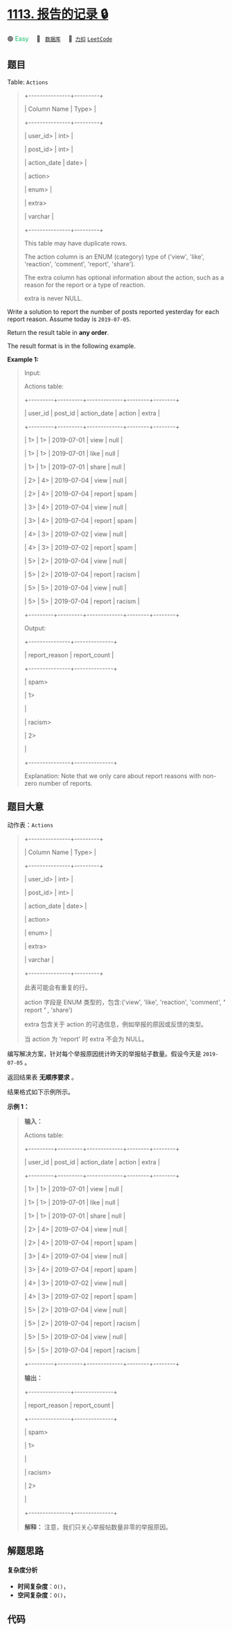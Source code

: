 # [1113. 报告的记录 🔒](https://2xiao.github.io/leetcode-js/problem/1113.html)

🟢 <font color=#15bd66>Easy</font>&emsp; 🔖&ensp; [`数据库`](/tag/database.md)&emsp; 🔗&ensp;[`力扣`](https://leetcode.cn/problems/reported-posts) [`LeetCode`](https://leetcode.com/problems/reported-posts)

## 题目

Table: `Actions`

> 
> 
> 
> 
> 
> +---------------+---------+
> 
> | Column Name   | Type> 
> |
> 
> +---------------+---------+
> 
> | user_id> 
>    | int> 
>  |
> 
> | post_id> 
>    | int> 
>  |
> 
> | action_date   | date> 
> | 
> 
> | action> 
> > 
> | enum> 
> |
> 
> | extra> 
> > 
>  | varchar |
> 
> +---------------+---------+
> 
> This table may have duplicate rows.
> 
> The action column is an ENUM (category) type of ('view', 'like', 'reaction', 'comment', 'report', 'share').
> 
> The extra column has optional information about the action, such as a reason for the report or a type of reaction.
> 
> extra is never NULL.
> 
> 



Write a solution to report the number of posts reported yesterday for each
report reason. Assume today is `2019-07-05`.

Return the result table in **any order**.

The result format is in the following example.



**Example 1:**

> Input: 
> 
> Actions table:
> 
> +---------+---------+-------------+--------+--------+
> 
> | user_id | post_id | action_date | action | extra  |
> 
> +---------+---------+-------------+--------+--------+
> 
> | 1> 
>    | 1> 
>    | 2019-07-01  | view   | null   |
> 
> | 1> 
>    | 1> 
>    | 2019-07-01  | like   | null   |
> 
> | 1> 
>    | 1> 
>    | 2019-07-01  | share  | null   |
> 
> | 2> 
>    | 4> 
>    | 2019-07-04  | view   | null   |
> 
> | 2> 
>    | 4> 
>    | 2019-07-04  | report | spam   |
> 
> | 3> 
>    | 4> 
>    | 2019-07-04  | view   | null   |
> 
> | 3> 
>    | 4> 
>    | 2019-07-04  | report | spam   |
> 
> | 4> 
>    | 3> 
>    | 2019-07-02  | view   | null   |
> 
> | 4> 
>    | 3> 
>    | 2019-07-02  | report | spam   |
> 
> | 5> 
>    | 2> 
>    | 2019-07-04  | view   | null   |
> 
> | 5> 
>    | 2> 
>    | 2019-07-04  | report | racism |
> 
> | 5> 
>    | 5> 
>    | 2019-07-04  | view   | null   |
> 
> | 5> 
>    | 5> 
>    | 2019-07-04  | report | racism |
> 
> +---------+---------+-------------+--------+--------+
> 
> Output: 
> 
> +---------------+--------------+
> 
> | report_reason | report_count |
> 
> +---------------+--------------+
> 
> | spam> 
> > 
>   | 1> 
> > 
> > 
> |
> 
> | racism> 
> > 
> | 2> 
> > 
> > 
> |
> 
> +---------------+--------------+
> 
> Explanation: Note that we only care about report reasons with non-zero number of reports.
> 
> 


## 题目大意

动作表：`Actions`

> 
> 
> 
> 
> 
> +---------------+---------+
> 
> | Column Name   | Type> 
> |
> 
> +---------------+---------+
> 
> | user_id> 
>    | int> 
>  |
> 
> | post_id> 
>    | int> 
>  |
> 
> | action_date   | date> 
> | 
> 
> | action> 
> > 
> | enum> 
> |
> 
> | extra> 
> > 
>  | varchar |
> 
> +---------------+---------+
> 
> 此表可能会有重复的行。
> 
> action 字段是 ENUM 类型的，包含:('view', 'like', 'reaction', 'comment', _**'**_ report _**'**_ , 'share')
> 
> extra 包含关于 action 的可选信息，例如举报的原因或反馈的类型。
> 
> 当 action 为 'report' 时 extra 不会为 NULL。
> 
> 



编写解决方案，针对每个举报原因统计昨天的举报帖子数量。假设今天是 `2019-07-05` 。

返回结果表 **无顺序要求** 。

结果格式如下示例所示。



**示例 1：**

> 
> 
> 
> 
> 
> **输入：**
> 
> Actions table:
> 
> +---------+---------+-------------+--------+--------+
> 
> | user_id | post_id | action_date | action | extra  |
> 
> +---------+---------+-------------+--------+--------+
> 
> | 1> 
>    | 1> 
>    | 2019-07-01  | view   | null   |
> 
> | 1> 
>    | 1> 
>    | 2019-07-01  | like   | null   |
> 
> | 1> 
>    | 1> 
>    | 2019-07-01  | share  | null   |
> 
> | 2> 
>    | 4> 
>    | 2019-07-04  | view   | null   |
> 
> | 2> 
>    | 4> 
>    | 2019-07-04  | report | spam   |
> 
> | 3> 
>    | 4> 
>    | 2019-07-04  | view   | null   |
> 
> | 3> 
>    | 4> 
>    | 2019-07-04  | report | spam   |
> 
> | 4> 
>    | 3> 
>    | 2019-07-02  | view   | null   |
> 
> | 4> 
>    | 3> 
>    | 2019-07-02  | report | spam   |
> 
> | 5> 
>    | 2> 
>    | 2019-07-04  | view   | null   |
> 
> | 5> 
>    | 2> 
>    | 2019-07-04  | report | racism |
> 
> | 5> 
>    | 5> 
>    | 2019-07-04  | view   | null   |
> 
> | 5> 
>    | 5> 
>    | 2019-07-04  | report | racism |
> 
> +---------+---------+-------------+--------+--------+
> 
> **输出：**
> 
> +---------------+--------------+
> 
> | report_reason | report_count |
> 
> +---------------+--------------+
> 
> | spam> 
> > 
>   | 1> 
> > 
> > 
> |
> 
> | racism> 
> > 
> | 2> 
> > 
> > 
> |
> 
> +---------------+--------------+ 
> 
> **解释：** 注意，我们只关心举报帖数量非零的举报原因。
> 
> 


## 解题思路

#### 复杂度分析

- **时间复杂度**：`O()`，
- **空间复杂度**：`O()`，

## 代码

```javascript

```